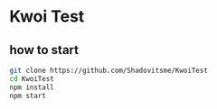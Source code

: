 # Kwoi Test

## how to start
``` Bash
git clone https://github.com/Shadovitsme/KwoiTest
cd KwoiTest
npm install
npm start
